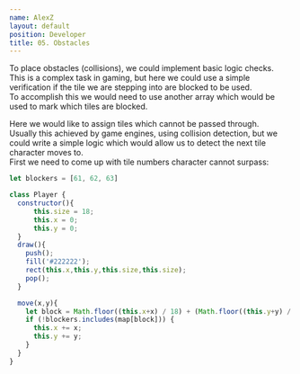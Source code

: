 ```yaml
---
name: AlexZ
layout: default
position: Developer
title: 05. Obstacles
---
```


To place obstacles (collisions), we could implement basic logic checks.  
This is a complex task in gaming, but here we could use a simple verification if the tile we are stepping into are blocked to be used.  
To accomplish this we would need to use another array which would be used to mark which tiles are blocked.  

Here we would like to assign tiles which cannot be passed through.  
Usually this achieved by game engines, using collision detection, but we could write a simple logic which would allow us to detect the next tile character moves to.  
First we need to come up with tile numbers character cannot surpass:



```javascript
let blockers = [61, 62, 63]

class Player {
  constructor(){
      this.size = 18;
      this.x = 0;
      this.y = 0;
  }
  draw(){
    push();
    fill('#222222');
    rect(this.x,this.y,this.size,this.size);
    pop();
  }

  move(x,y){
    let block = Math.floor((this.x+x) / 18) + (Math.floor((this.y+y) / 14) * 9);
    if (!blockers.includes(map[block])) {
      this.x += x;
      this.y += y;
    }
  }
}
```

